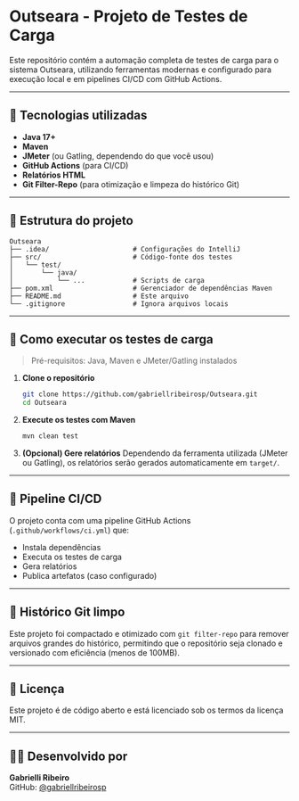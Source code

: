 
# Outseara - Projeto de Testes de Carga

Este repositório contém a automação completa de testes de carga para o sistema Outseara, utilizando ferramentas modernas e configurado para execução local e em pipelines CI/CD com GitHub Actions.

---

## 📌 Tecnologias utilizadas

- **Java 17+**
- **Maven**
- **JMeter** (ou Gatling, dependendo do que você usou)
- **GitHub Actions** (para CI/CD)
- **Relatórios HTML**
- **Git Filter-Repo** (para otimização e limpeza do histórico Git)

---

## 📁 Estrutura do projeto

```
Outseara
├── .idea/                     # Configurações do IntelliJ
├── src/                       # Código-fonte dos testes
│   └── test/                  
│       └── java/
│           └── ...            # Scripts de carga
├── pom.xml                    # Gerenciador de dependências Maven
├── README.md                  # Este arquivo
└── .gitignore                 # Ignora arquivos locais
```

---

## 🚀 Como executar os testes de carga

> Pré-requisitos: Java, Maven e JMeter/Gatling instalados

1. **Clone o repositório**
   ```bash
   git clone https://github.com/gabriellribeirosp/Outseara.git
   cd Outseara
   ```

2. **Execute os testes com Maven**
   ```bash
   mvn clean test
   ```

3. **(Opcional) Gere relatórios**
   Dependendo da ferramenta utilizada (JMeter ou Gatling), os relatórios serão gerados automaticamente em `target/`.

---

## 🔄 Pipeline CI/CD

O projeto conta com uma pipeline GitHub Actions (`.github/workflows/ci.yml`) que:

- Instala dependências
- Executa os testes de carga
- Gera relatórios
- Publica artefatos (caso configurado)

---

## 🧹 Histórico Git limpo

Este projeto foi compactado e otimizado com `git filter-repo` para remover arquivos grandes do histórico, permitindo que o repositório seja clonado e versionado com eficiência (menos de 100MB).

---

## 📄 Licença

Este projeto é de código aberto e está licenciado sob os termos da licença MIT.

---

## 🙋‍♀️ Desenvolvido por

**Gabrielli Ribeiro**  
GitHub: [@gabriellribeirosp](https://github.com/gabriellribeirosp)
